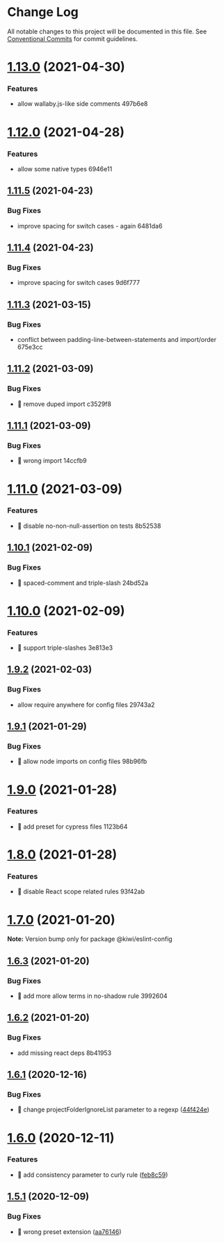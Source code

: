 # Change Log

All notable changes to this project will be documented in this file.
See [Conventional Commits](https://conventionalcommits.org) for commit guidelines.

# [1.13.0](/compare/v1.12.0...v1.13.0) (2021-04-30)


### Features

* allow wallaby.js-like side comments 497b6e8





# [1.12.0](/compare/v1.11.5...v1.12.0) (2021-04-28)


### Features

* allow some native types 6946e11





## [1.11.5](/compare/v1.11.4...v1.11.5) (2021-04-23)


### Bug Fixes

* improve spacing for switch cases - again 6481da6





## [1.11.4](/compare/v1.11.3...v1.11.4) (2021-04-23)


### Bug Fixes

* improve spacing for switch cases 9d6f777





## [1.11.3](/compare/v1.11.2...v1.11.3) (2021-03-15)


### Bug Fixes

* conflict between padding-line-between-statements and import/order 675e3cc





## [1.11.2](/compare/v1.11.1...v1.11.2) (2021-03-09)


### Bug Fixes

* 🐛 remove duped import c3529f8





## [1.11.1](/compare/v1.11.0...v1.11.1) (2021-03-09)


### Bug Fixes

* 🐛 wrong import 14ccfb9





# [1.11.0](/compare/v1.10.1...v1.11.0) (2021-03-09)


### Features

* 🎸 disable no-non-null-assertion on tests 8b52538





## [1.10.1](/compare/v1.10.0...v1.10.1) (2021-02-09)


### Bug Fixes

* 🐛 spaced-comment and triple-slash 24bd52a





# [1.10.0](/compare/v1.9.2...v1.10.0) (2021-02-09)


### Features

* 🎸 support triple-slashes 3e813e3





## [1.9.2](/compare/v1.9.1...v1.9.2) (2021-02-03)


### Bug Fixes

* allow require anywhere for config files 29743a2





## [1.9.1](/compare/v1.9.0...v1.9.1) (2021-01-29)


### Bug Fixes

* 🐛 allow node imports on config files 98b96fb





# [1.9.0](/compare/v1.8.0...v1.9.0) (2021-01-28)


### Features

* 🎸 add preset for cypress files 1123b64





# [1.8.0](/compare/v1.7.0...v1.8.0) (2021-01-28)


### Features

* 🎸 disable React scope related rules 93f42ab





# [1.7.0](/compare/v1.6.3...v1.7.0) (2021-01-20)

**Note:** Version bump only for package @kiwi/eslint-config





## [1.6.3](/compare/v1.6.2...v1.6.3) (2021-01-20)


### Bug Fixes

* 🐛 add more allow terms in no-shadow rule 3992604





## [1.6.2](/compare/v1.6.1...v1.6.2) (2021-01-20)


### Bug Fixes

* add missing react deps 8b41953





## [1.6.1](https://github.com/kaisermann/eslint-config-kaisermann/compare/v1.6.0...v1.6.1) (2020-12-16)


### Bug Fixes

* 🐛 change projectFolderIgnoreList parameter to a regexp ([44f424e](https://github.com/kaisermann/eslint-config-kaisermann/commit/44f424efa3cba0fdc6fddbc881f674080ae19c38))





# [1.6.0](https://github.com/kaisermann/eslint-config-kaisermann/compare/v1.5.1...v1.6.0) (2020-12-11)


### Features

* 🎸 add consistency parameter to curly rule ([feb8c59](https://github.com/kaisermann/eslint-config-kaisermann/commit/feb8c5911ceac55f69655ea035fd54887c620952))





## [1.5.1](https://github.com/kaisermann/eslint-config-kaisermann/compare/v1.5.0...v1.5.1) (2020-12-09)


### Bug Fixes

* 🐛 wrong preset extension ([aa76146](https://github.com/kaisermann/eslint-config-kaisermann/commit/aa761460c5723f75df71bfc5f164895a406bf0b0))
